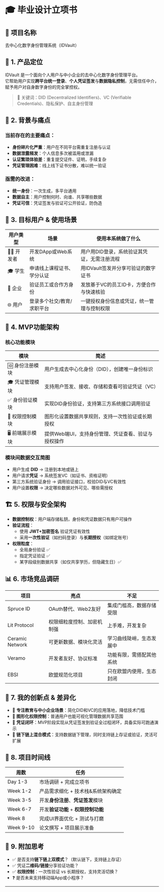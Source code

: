 # 🎓 毕业设计立项书

## 📛 项目名称

去中心化数字身份管理系统（IDVault）

## 🎯 1. 产品定位

IDVault 是一个面向个人用户与中小企业的去中心化数字身份管理平台。  
它帮助用户实现**跨平台统一登录**、**个人凭证签发**与**数据隐私控制**，无需信任中介，赋予用户对自身数字身份的完全掌控权。

> 🔐 关键词：DID (Decentralized Identifiers)、VC (Verifiable Credentials)、隐私保护、自主身份管理



## 🚩 2. 背景与痛点

### 当前存在的主要痛点：

- **身份碎片化严重**：用户在不同平台需重复注册与认证
- **数据泄露频发**：个人信息多次被滥用或泄漏
- **认证繁琐体验差**：重复提交证件、证明，手续复杂
- **凭证管理困难**：线上线下证书分散，难以统一验证

### 亟需的改进：

- **统一身份**：一次生成，多平台通用
- **数据自主**：用户控制何时、向谁、共享哪些数据
- **凭证可信**：凭证签发与验证可公开验证，防伪造



## 👥 3. 目标用户 & 使用场景

| 用户类型  | 场景                       | 使用本系统做了什么                          |
| --------- | -------------------------- | ------------------------------------------- |
| 👨‍💻 开发者 | 开发DApp或Web系统          | 用户用DID登录，系统验证其凭证，无需注册流程 |
| 🎓 学生    | 申请线上课程证书、学分认证 | 用IDVault签发并分享可验证的数字证书         |
| 🏢 企业    | 验证员工或合作方身份       | 发放基于VC的员工ID卡，方便合作与快速核验    |
| 🌐 用户    | 登录多个社交/教育/求职平台 | 一键授权身份信息或凭证，统一管理与控制权限  |



## 🧩 4. MVP功能架构

### 核心功能模块

| 模块           | 简述                                                |
| -------------- | --------------------------------------------------- |
| 🆔 身份注册模块 | 用户生成去中心化身份（DID），创建唯一身份标识       |
| 🎓 凭证管理模块 | 支持用户签发、接收、存储和查看可验证凭证（VC）      |
| ✅ 身份验证模块 | 实现DID身份验证，支持第三方系统接口调用验证         |
| 🔐 权限控制模块 | 图形化设置数据共享规则，支持一次性验证或长期授权    |
| 🖥️ 前端展示模块 | 提供Web端UI，支持身份管理、凭证查看、验证与授权操作 |

### 模块间数据交互简图
- 用户生成 **DID** → 注册到本地或链上
- 用户请求**凭证** → 系统签发VC（如证书、资格证明）
- 第三方系统验证身份 → 调用验证接口，校验DID与VC有效性
- 用户设置**权限** → 决定哪些数据对外可见、哪些需授权



## 🏗️ 5. 权限与安全架构

- **数据控制权**：用户端存储私钥，身份和凭证数据只有用户可操作
- **验证流程**：
  - 使用 **JWT+加密签名** 验证凭证有效性
  - 采用**一次性验证**（如扫码登录）与**长期授权**（如绑定账号）
- **权限粒度**：
  - 全局身份验证 ✅
  - 指定凭证验证 ✅
  - 某字段级别数据共享（如仅共享学历，但隐藏生日）✅



## 📊 6. 市场竞品调研

| 项目            | 亮点                       | 不足                     |
| --------------- | -------------------------- | ------------------------ |
| Spruce ID       | OAuth替代、Web2友好        | 集成门槛高，数据存储受限 |
| Lit Protocol    | 权限细粒度控制、加密机制强 | 上手难，开发复杂         |
| Ceramic Network | 可更新数据、模块化灵活     | 学习曲线陡峭，生态发展中 |
| Veramo          | 开发者友好、协议标准       | 功能有限，需搭配其他系统 |
| EBSI            | 欧盟规范化项目             | 只在欧盟内使用，生态封闭 |



## 🏁 7. 我的创新点 & 差异化

- 🎯 **专注教育与中小企业场景**：简化DID和VC的应用落地，降低技术门槛
- 🎨 **图形化权限控制**：普通用户也能可视化管理数据共享范围
- 🔄 **凭证闭环**：MVP阶段实现从凭证签发到验证全过程闭环，具备实际可跑通演示
- 🔀 **链下链上混合模式**：支持数据链下管理，同时支持链上存证或验证，灵活可扩展



## 📅 8. 项目时间线

| 周数      | 任务                                |
| --------- | ----------------------------------- |
| Day 1-3   | 市场调研 + 完成立项书               |
| Week 1-2  | 产品需求细化 + 技术栈&系统架构确定  |
| Week 3-5  | 开发**身份注册**、**凭证签发**模块  |
| Week 6-7  | 开发**验证功能** + **权限控制功能** |
| Week 8    | 完成UI界面优化 + 测试与打磨         |
| Week 9-10 | 论文撰写 + 项目展示准备             |



## 🚀 9. 附加思考

- ✅ 是否支持**链下链上双模式**？（默认链下，支持链上存证）
- ✅ 凭证**二维码/链接**分享验证功能？
- ✅ **权限控制**：一次性验证 vs 长期授权，支持灵活切换？
- ❓ 是否未来支持移动端App或小程序？

---